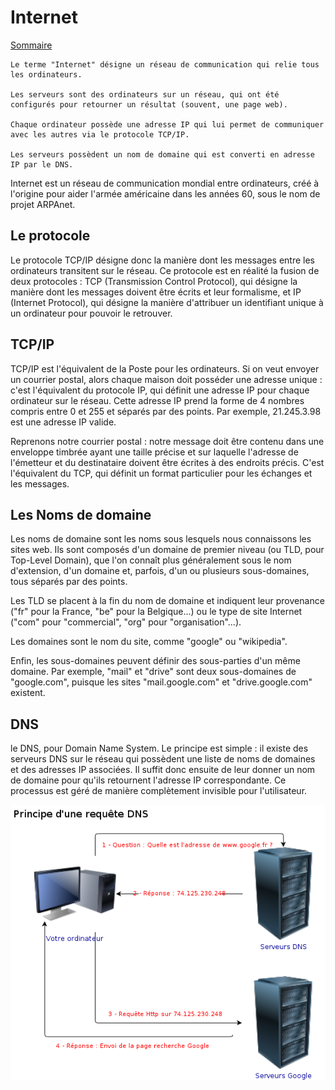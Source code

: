 # Internet

[Sommaire](./00-Sommaire.md)

    Le terme "Internet" désigne un réseau de communication qui relie tous les ordinateurs.

    Les serveurs sont des ordinateurs sur un réseau, qui ont été configurés pour retourner un résultat (souvent, une page web).

    Chaque ordinateur possède une adresse IP qui lui permet de communiquer avec les autres via le protocole TCP/IP.

    Les serveurs possèdent un nom de domaine qui est converti en adresse IP par le DNS.

Internet est un réseau de communication mondial entre ordinateurs, créé à l'origine pour aider l'armée américaine dans les années 60, sous le nom de projet ARPAnet.

## Le protocole

Le protocole TCP/IP désigne donc la manière dont les messages entre les ordinateurs transitent sur le réseau. Ce protocole est en réalité la fusion de deux protocoles : TCP (Transmission Control Protocol), qui désigne la manière dont les messages doivent être écrits et leur formalisme, et IP (Internet Protocol), qui désigne la manière d'attribuer un identifiant unique à un ordinateur pour pouvoir le retrouver.

## TCP/IP

TCP/IP est l'équivalent de la Poste pour les ordinateurs. Si on veut envoyer un courrier postal, alors chaque maison doit posséder une adresse unique : c'est l'équivalent du protocole IP, qui définit une adresse IP pour chaque ordinateur sur le réseau. Cette adresse IP prend la forme de 4 nombres compris entre 0 et 255 et séparés par des points. Par exemple, 21.245.3.98 est une adresse IP valide.

Reprenons notre courrier postal : notre message doit être contenu dans une enveloppe timbrée ayant une taille précise et sur laquelle l'adresse de l'émetteur et du destinataire doivent être écrites à des endroits précis. C'est l'équivalent du TCP, qui définit un format particulier pour les échanges et les messages.

## Les Noms de domaine

Les noms de domaine sont les noms sous lesquels nous connaissons les sites web. Ils sont composés d'un domaine de premier niveau (ou TLD, pour Top-Level Domain), que l'on connaît plus généralement sous le nom d'extension, d'un domaine et, parfois, d'un ou plusieurs sous-domaines, tous séparés par des points.

Les TLD se placent à la fin du nom de domaine et indiquent leur provenance ("fr" pour la France, "be" pour la Belgique...) ou le type de site Internet ("com" pour "commercial", "org" pour "organisation"...).

Les domaines sont le nom du site, comme "google" ou "wikipedia".

Enfin, les sous-domaines peuvent définir des sous-parties d'un même domaine. Par exemple, "mail" et "drive" sont deux sous-domaines de "google.com", puisque les sites "mail.google.com" et "drive.google.com" existent.

## DNS

 le DNS, pour Domain Name System. Le principe est simple : il existe des serveurs DNS sur le réseau qui possèdent une liste de noms de domaines et des adresses IP associées. Il suffit donc ensuite de leur donner un nom de domaine pour qu'ils retournent l'adresse IP correspondante. Ce processus est géré de manière complètement invisible pour l'utilisateur.

 ![image](./Requete-Dns.png)
